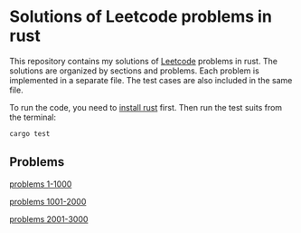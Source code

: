 # Solutions of Leetcode problems in rust

This repository contains my solutions of [Leetcode](https://leetcode.com/) problems in rust. The solutions are organized by sections and problems. Each problem is implemented in a separate file. The test cases are also included in the same file.

To run the code, you need to [install rust](https://rustup.rs/) first. Then run the test suits from the terminal:

```bash
cargo test
```

## Problems

[problems 1-1000](src/section01/readme.md)

[problems 1001-2000](src/section02/readme.md)

[problems 2001-3000](src/section03/readme.md)
